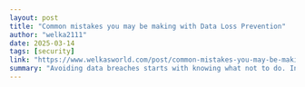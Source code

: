 ```yaml
---
layout: post
title: "Common mistakes you may be making with Data Loss Prevention"
author: "welka2111"
date: 2025-03-14
tags: [security]
link: "https://www.welkasworld.com/post/common-mistakes-you-may-be-making-with-data-loss-prevention"
summary: "Avoiding data breaches starts with knowing what not to do. In this guide, we break down the common mistakes in Data Loss Prevention that even experienced teams make - like weak policies, lack of em..."
---
```

